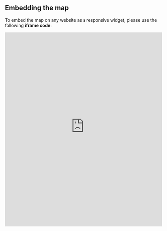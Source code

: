 ## Embedding the map

To embed the map on any website as a responsive widget, please use the following **iframe code**:

<iframe title="Euranet Map" aria-label="Map" id="euranet-map-annual-inflation-rates-in-europe-in-september-2022" src="https://inflation-rate-september.vercel.app//" scrolling="no" frameborder="0"style="width: 0; min-width: 100% !important; border: none;" height="624"></iframe><script type="text/javascript">window.addEventListener("message",e=>{if("https://inflation-rate-september.vercel.app/"!==e.origin)return;let t=e.data;if(t.height){document.getElementById("euranet-map-annual-inflation-rates-in-europe-in-september-2022").height=t.height+"px"}},!1)</script>